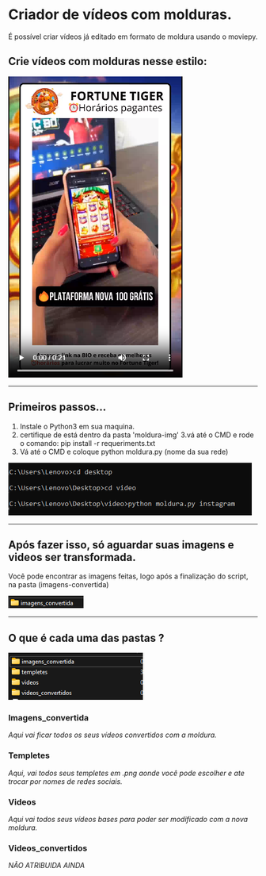 # Criador de vídeos com molduras.
É possível criar vídeos já editado em formato de moldura usando o moviepy.

## Crie vídeos com molduras nesse estilo:
![print](https://github.com/TheusBoot/moldura-img/blob/main/prints/imagem_2023-12-01_173836689.png)

***
## Primeiros passos...
1. Instale o Python3 em sua maquina.
2. certifique de está dentro da pasta 'moldura-img' 
3.vá até o CMD  e rode o comando: pip install -r requeriments.txt
4. Vá até o CMD  e coloque python moldura.py (nome da sua rede)

![](https://github.com/TheusBoot/moldura-img/blob/main/prints/imagem_2023-12-01_175010502.png)

***

## Após fazer isso, só aguardar suas imagens e videos ser transformada.
Você pode encontrar as imagens feitas, logo após a finalização do script, na pasta (imagens-convertida)

![](https://github.com/TheusBoot/moldura-img/blob/main/prints/imagem_2023-12-01_175426436.png)

***
## O que é cada uma das pastas ?
![](https://github.com/TheusBoot/moldura-img/blob/main/prints/imagem_2023-12-01_175621861.png)

### Imagens_convertida
*Aqui vai ficar todos os seus vídeos convertidos com a moldura.*

### Templetes
*Aqui, vai todos seus templetes em .png aonde você pode escolher e ate trocar por nomes de redes sociais.*

### Videos
*Aqui vai todos seus vídeos bases para poder ser modificado com a nova moldura.*

### Videos_convertidos
*NÃO ATRIBUIDA AINDA*
